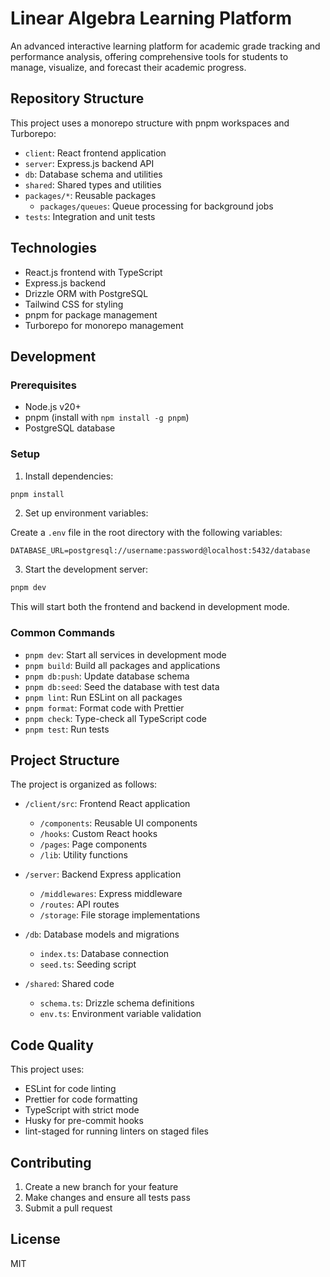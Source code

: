 # Linear Algebra Learning Platform

An advanced interactive learning platform for academic grade tracking and performance analysis, offering comprehensive tools for students to manage, visualize, and forecast their academic progress.

## Repository Structure

This project uses a monorepo structure with pnpm workspaces and Turborepo:

- `client`: React frontend application
- `server`: Express.js backend API
- `db`: Database schema and utilities
- `shared`: Shared types and utilities
- `packages/*`: Reusable packages
  - `packages/queues`: Queue processing for background jobs
- `tests`: Integration and unit tests

## Technologies

- React.js frontend with TypeScript
- Express.js backend
- Drizzle ORM with PostgreSQL
- Tailwind CSS for styling
- pnpm for package management
- Turborepo for monorepo management

## Development

### Prerequisites

- Node.js v20+
- pnpm (install with `npm install -g pnpm`)
- PostgreSQL database

### Setup

1. Install dependencies:

```bash
pnpm install
```

2. Set up environment variables:

Create a `.env` file in the root directory with the following variables:

```
DATABASE_URL=postgresql://username:password@localhost:5432/database
```

3. Start the development server:

```bash
pnpm dev
```

This will start both the frontend and backend in development mode.

### Common Commands

- `pnpm dev`: Start all services in development mode
- `pnpm build`: Build all packages and applications
- `pnpm db:push`: Update database schema
- `pnpm db:seed`: Seed the database with test data
- `pnpm lint`: Run ESLint on all packages
- `pnpm format`: Format code with Prettier
- `pnpm check`: Type-check all TypeScript code
- `pnpm test`: Run tests

## Project Structure

The project is organized as follows:

- `/client/src`: Frontend React application
  - `/components`: Reusable UI components
  - `/hooks`: Custom React hooks
  - `/pages`: Page components
  - `/lib`: Utility functions

- `/server`: Backend Express application
  - `/middlewares`: Express middleware
  - `/routes`: API routes
  - `/storage`: File storage implementations

- `/db`: Database models and migrations
  - `index.ts`: Database connection
  - `seed.ts`: Seeding script

- `/shared`: Shared code
  - `schema.ts`: Drizzle schema definitions
  - `env.ts`: Environment variable validation

## Code Quality

This project uses:

- ESLint for code linting
- Prettier for code formatting
- TypeScript with strict mode
- Husky for pre-commit hooks
- lint-staged for running linters on staged files

## Contributing

1. Create a new branch for your feature
2. Make changes and ensure all tests pass
3. Submit a pull request

## License

MIT